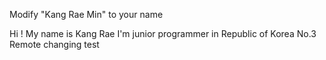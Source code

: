 Modify "Kang Rae Min" to your name 

Hi !
My name is Kang Rae 
I'm junior programmer in Republic of Korea
No.3
Remote changing test

